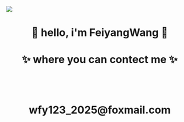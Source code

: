 <img src="https://capsule-render.vercel.app/api?type=waving&color=0:FF5F6D,100:FFC371&height=250&section=header&text=FeiyangWang&fontSize=90&fontAlignY=35&animation=fadeIn&fontColor=white&desc=&descAlignY=55" />
<h1 align="center"> 🤩 hello, i'm 
FeiyangWang 🤩 </h1>

<h1 align="center">
✨ where you can contect me ✨

  <p align="center"><br/>
  <h1 align="center">wfy123_2025@foxmail.com </h1>
</p>
</h1>

